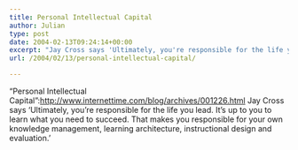 ```yaml
---
title: Personal Intellectual Capital
author: Julian
type: post
date: 2004-02-13T09:24:14+00:00
excerpt: "Jay Cross says 'Ultimately, you're responsible for the life you lead. It's up to you to learn what you need to succeed. That makes you responsible for your own knowledge management, learning architecture, instructional design and evaluation.'"
url: /2004/02/13/personal-intellectual-capital/

---
```

&#8220;Personal Intellectual Capital&#8221;:http://www.internettime.com/blog/archives/001226.html Jay Cross says &#8216;Ultimately, you&#8217;re responsible for the life you lead. It&#8217;s up to you to learn what you need to succeed. That makes you responsible for your own knowledge management, learning architecture, instructional design and evaluation.&#8217;